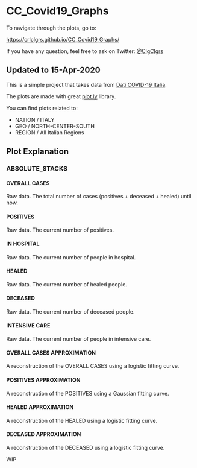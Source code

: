 # CC_Covid19_Graphs
To navigate through the plots, go to:

https://crlclgrs.github.io/CC_Covid19_Graphs/

If you have any question, feel free to ask on Twitter:
[@ClgClgrs](https://twitter.com/intent/tweet?screen_name=CrlClgrs&ref_src=twsrc%5Etfw) 

## Updated to 15-Apr-2020

This is a simple project that takes data from
[Dati COVID-19 Italia](https://github.com/pcm-dpc/COVID-19).

The plots are made with great [plot.ly](https://plotly.com/) library.

You can find plots related to:
- NATION / ITALY
- GEO / NORTH-CENTER-SOUTH
- REGION / All Italian Regions

## Plot Explanation

### ABSOLUTE_STACKS
#### OVERALL CASES
Raw data. The total number of cases (positives + deceased + healed) until now.
#### POSITIVES
Raw data. The current number of positives.
#### IN HOSPITAL
Raw data. The current number of people in hospital.
#### HEALED
Raw data. The current number of healed people.
#### DECEASED
Raw data. The current number of deceased people.
#### INTENSIVE CARE
Raw data. The current number of people in intensive care.
#### OVERALL CASES APPROXIMATION
A reconstruction of the OVERALL CASES using a logistic fitting curve.
#### POSITIVES APPROXIMATION
A reconstruction of the POSITIVES using a Gaussian fitting curve.
#### HEALED APPROXIMATION
A reconstruction of the HEALED using a logistic fitting curve.
#### DECEASED APPROXIMATION
A reconstruction of the DECEASED using a logistic fitting curve.








WIP
